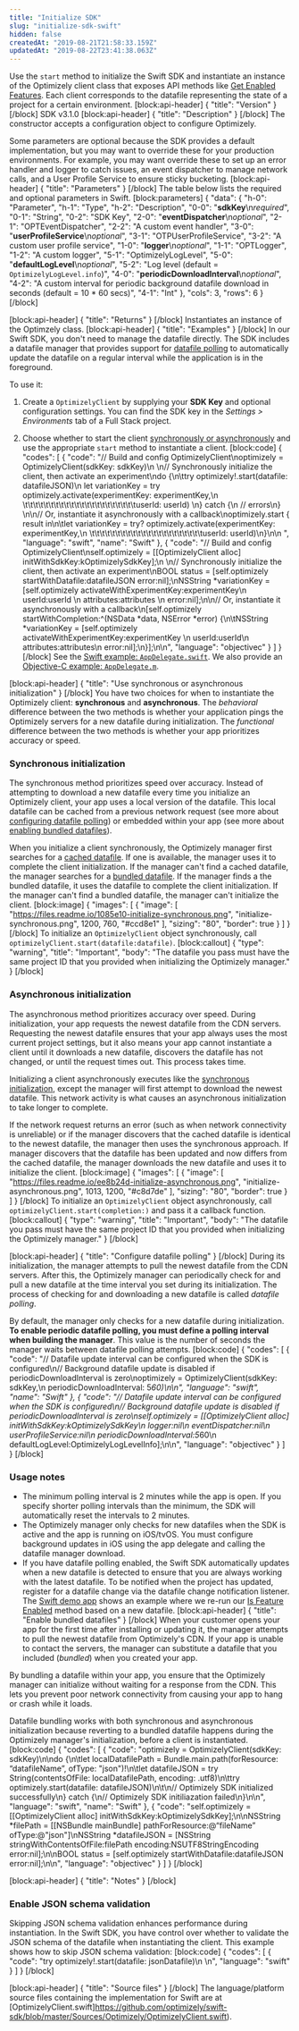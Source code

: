 ```yaml
---
title: "Initialize SDK"
slug: "initialize-sdk-swift"
hidden: false
createdAt: "2019-08-21T21:58:33.159Z"
updatedAt: "2019-08-22T23:41:38.063Z"
---
```

Use the `start` method to initialize the Swift SDK and instantiate an instance of the Optimizely client class that exposes API methods like [Get Enabled Features](doc:get-enabled-features-swift). Each client corresponds to the datafile representing the state of a project for a certain environment.
[block:api-header]
{
  "title": "Version"
}
[/block]
SDK v3.1.0
[block:api-header]
{
  "title": "Description"
}
[/block]
The constructor accepts a configuration object to configure Optimizely.

Some parameters are optional because the SDK provides a default implementation, but you may want to override these for your production environments. For example, you may want override these to set up an error handler and logger to catch issues, an event dispatcher to manage network calls, and a User Profile Service to ensure sticky bucketing.
[block:api-header]
{
  "title": "Parameters"
}
[/block]
The table below lists the required and optional parameters in Swift.
[block:parameters]
{
  "data": {
    "h-0": "Parameter",
    "h-1": "Type",
    "h-2": "Description",
    "0-0": "**sdkKey**\n*required*",
    "0-1": "String",
    "0-2": "SDK Key",
    "2-0": "**eventDispatcher**\n*optional*",
    "2-1": "OPTEventDispatcher",
    "2-2": "A custom event handler",
    "3-0": "**userProfileService**\n*optional*",
    "3-1": "OTPUserProfileService",
    "3-2": "A custom user profile service",
    "1-0": "**logger**\n*optional*",
    "1-1": "OPTLogger",
    "1-2": "A custom logger",
    "5-1": "OptimizelyLogLevel",
    "5-0": "**defaultLogLevel**\n*optional*",
    "5-2": "Log level (default = `OptimizelyLogLevel.info`)",
    "4-0": "**periodicDownloadInterval**\n*optional*",
    "4-2": "A custom interval for periodic background datafile download in seconds (default = 10 * 60 secs)",
    "4-1": "Int"
  },
  "cols": 3,
  "rows": 6
}
[/block]

[block:api-header]
{
  "title": "Returns"
}
[/block]
Instantiates an instance of the Optimzely class.
[block:api-header]
{
  "title": "Examples"
}
[/block]
In our Swift SDK, you don't need to manage the datafile directly. The SDK includes a datafile manager that provides support for [datafile polling](#section-configure-datafile-polling) to automatically update the datafile on a regular interval while the application is in the foreground.

To use it:
1. Create a `OptimizelyClient` by supplying your **SDK Key** and optional configuration settings. You can find the SDK key in the *Settings > Environments* tab of a Full Stack project.

2. Choose whether to start the client [synchronously or asynchronously](doc:initialize-sdk-swift#section-use-synchronous-or-asynchronous-initialization) and use the appropriate `start` method to instantiate a client.
[block:code]
{
  "codes": [
    {
      "code": "// Build and config OptimizelyClient\noptimizely = OptimizelyClient(sdkKey: sdkKey)\n        \n// Synchronously initialize the client, then activate an experiment\ndo {\n\ttry optimizely!.start(datafile: datafileJSON)\n  let variationKey = try optimizely.activate(experimentKey: experimentKey,\n  \t\t\t\t\t\t\t\t\t\t\t\t\t\t\t\t\t\t\t\t\t\tuserId: userId)        \n} catch {\n  // errors\n}  \n\n// Or, instantiate it asynchronously with a callback\noptimizely.start { result in\n\tlet variationKey = try? optimizely.activate(experimentKey: experimentKey,\n  \t\t\t\t\t\t\t\t\t\t\t\t\t\t\t\t\t\t\t\t\t\tuserId: userId)\n}\n\n     ",
      "language": "swift",
      "name": "Swift"
    },
    {
      "code": "// Build and config OptimizelyClient\nself.optimizely = [[OptimizelyClient alloc] initWithSdkKey:kOptimizelySdkKey];\n    \n// Synchronously initialize the client, then activate an experiment\nBOOL status = [self.optimizely startWithDatafile:datafileJSON error:nil];\nNSString *variationKey = [self.optimizely activateWithExperimentKey:experimentKey\n                          userId:userId \n                          attributes:attributes \n                          error:nil];\n\n// Or, instantiate it asynchronously with a callback\n[self.optimizely startWithCompletion:^(NSData *data, NSError *error) {\n\tNSString *variationKey = [self.optimizely activateWithExperimentKey:experimentKey \n                          userId:userId\n                          attributes:attributes\n                          error:nil];\n}];\n\n",
      "language": "objectivec"
    }
  ]
}
[/block]
See the [Swift example: `AppDelegate.swift`](https://github.com/optimizely/swift-sdk/blob/master/DemoSwiftApp/AppDelegate.swift). We also provide an [Objective-C example: `AppDelegate.m`](https://github.com/optimizely/swift-sdk/blob/master/DemoObjCApp/AppDelegate.m).

[block:api-header]
{
  "title": "Use synchronous or asynchronous initialization"
}
[/block]
You have two choices for when to instantiate the Optimizely client: **synchronous** and **asynchronous**. The *behavioral* difference between the two methods is whether your application pings the Optimizely servers for a new datafile during initialization. The *functional* difference between the two methods is whether your app prioritizes accuracy or speed.

### Synchronous initialization

The synchronous method prioritizes speed over accuracy. Instead of attempting to download a new datafile every time you initialize an Optimizely client, your app uses a local version of the datafile. This local datafile can be cached from a previous network request (see more about [configuring datafile polling](#section-configure-datafile-polling)) or embedded within your app (see more about [enabling bundled datafiles](#section-enable-bundled-datafiles)).

When you initialize a client synchronously, the Optimizely manager first searches for a [cached datafile](#section-configure-datafile-polling). If one is available, the manager uses it to complete the client initialization. If the manager can't find a cached datafile, the manager searches for a [bundled datafile](#section-enable-bundled-datafiles). If the manager finds a the bundled datafile, it uses the datafile to complete the client initialization. If the manager can't find a bundled datafile, the manager can't initialize the client.
[block:image]
{
  "images": [
    {
      "image": [
        "https://files.readme.io/1085e10-initialize-synchronous.png",
        "initialize-synchronous.png",
        1200,
        760,
        "#ccd8e1"
      ],
      "sizing": "80",
      "border": true
    }
  ]
}
[/block]
To initialize an `OptimizelyClient` object synchronously, call `optimizelyClient.start(datafile:datafile)`.
[block:callout]
{
  "type": "warning",
  "title": "Important",
  "body": "The datafile you pass must have the same project ID that you provided when initializing the Optimizely manager."
}
[/block]
### Asynchronous initialization

The asynchronous method prioritizes accuracy over speed. During initialization, your app requests the newest datafile from the CDN servers. Requesting the newest datafile ensures that your app always uses the most current project settings, but it also means your app cannot instantiate a client until it downloads a new datafile, discovers the datafile has not changed, or until the request times out. This process takes time.

Initializing a client asynchronously executes like the [synchronous initialization](#section-synchronous-initialization), except the manager will first attempt to download the newest datafile. This network activity is what causes an asynchronous initialization to take longer to complete.

If the network request returns an error (such as when network connectivity is unreliable) or if the manager discovers that the cached datafile is identical to the newest datafile, the manager then uses the synchronous approach. If manager discovers that the datafile has been updated and now differs from the cached datafile, the manager downloads the new datafile and uses it to initialize the client.
[block:image]
{
  "images": [
    {
      "image": [
        "https://files.readme.io/ee8b24d-initialize-asynchronous.png",
        "initialize-asynchronous.png",
        1013,
        1200,
        "#c8d7de"
      ],
      "sizing": "80",
      "border": true
    }
  ]
}
[/block]
To initialize an `OptimizelyClient` object asynchronously, call `optimizelyClient.start(completion:)` and pass it a callback function.
[block:callout]
{
  "type": "warning",
  "title": "Important",
  "body": "The datafile you pass must have the same project ID that you provided when initializing the Optimizely manager."
}
[/block]

[block:api-header]
{
  "title": "Configure datafile polling"
}
[/block]
During its initialization, the manager attempts to pull the newest datafile from the CDN servers. After this, the Optimizely manager can periodically check for and pull a new datafile at the time interval you set during its initialization. The process of checking for and downloading a new datafile is called *datafile polling*.

By default, the manager only checks for a new datafile during initialization. **To enable periodic datafile polling, you must define a polling interval when building the manager**. This value is the number of seconds the manager waits between datafile polling attempts. 
[block:code]
{
  "codes": [
    {
      "code": "// Datafile update interval can be configured when the SDK is configured\n// Background datafile update is disabled if periodicDownloadInterval is zero\noptimizely = OptimizelyClient(sdkKey: sdkKey,\n                              periodicDownloadInterval: 5*60)\n\n",
      "language": "swift",
      "name": "Swift"
    },
    {
      "code": "// Datafile update interval can be configured when the SDK is configured\n// Background datafile update is disabled if periodicDownloadInterval is zero\nself.optimizely = [[OptimizelyClient alloc] initWithSdkKey:kOptimizelySdkKey\n                    logger:nil\n                    eventDispatcher:nil\n                    userProfileService:nil\n                    periodicDownloadInterval:5*60\n                    defaultLogLevel:OptimizelyLogLevelInfo];\n\n",
      "language": "objectivec"
    }
  ]
}
[/block]
### Usage notes

* The minimum polling interval is 2 minutes while the app is open. If you specify shorter polling intervals than the minimum, the SDK will automatically reset the intervals to 2 minutes.
* The Optimizely manager only checks for new datafiles when the SDK is active and the app is running on iOS/tvOS. You must configure background updates in iOS using the app delegate and calling the datafile manager download.
* If you have datafile polling enabled, the Swift SDK automatically updates when a new datafile is detected to ensure that you are always working with the latest datafile. To be notified when the project has updated, register for a datafile change via the datafile change notification listener. The [Swift demo app](https://github.com/optimizely/swift-sdk/blob/master/DemoSwiftApp/AppDelegate.swift) shows an example where we re-run our [Is Feature Enabled](doc:is-feature-enabled-swift) method based on a new datafile.
[block:api-header]
{
  "title": "Enable bundled datafiles"
}
[/block]
When your customer opens your app for the first time after installing or updating it, the manager attempts to pull the newest datafile from Optimizely's CDN. If your app is unable to contact the servers, the manager can substitute a datafile that you included (_bundled_) when you created your app.

By bundling a datafile within your app, you ensure that the Optimizely manager can initialize without waiting for a response from the CDN. This lets you prevent poor network connectivity from causing your app to hang or crash while it loads.

Datafile bundling works with both synchronous and asynchronous initialization because reverting to a bundled datafile happens during the Optimizely manager's initialization, before a client is instantiated.
[block:code]
{
  "codes": [
    {
      "code": "optimizely = OptimizelyClient(sdkKey: sdkKey)\n\ndo {\n\tlet localDatafilePath = Bundle.main.path(forResource: “datafileName”, ofType: \"json\")!\n\tlet datafileJSON = try String(contentsOfFile: localDatafilePath, encoding: .utf8)\n\ttry optimizely.start(datafile: datafileJSON)\n\t\n// Optimizely SDK initialized successfully\n} catch {\n// Optimizely SDK initiliazation failed\n}\n\n",
      "language": "swift",
      "name": "Swift"
    },
    {
      "code": "self.optimizely = [[OptimizelyClient alloc] initWithSdkKey:kOptimizelySdkKey];\n\nNSString *filePath = [[NSBundle mainBundle] pathForResource:@“fileName” ofType:@\"json\"]\nNSString *datafileJSON = [NSString stringWithContentsOfFile:filePath encoding:NSUTF8StringEncoding error:nil];\n\nBOOL status = [self.optimizely startWithDatafile:datafileJSON error:nil];\n\n",
      "language": "objectivec"
    }
  ]
}
[/block]

[block:api-header]
{
  "title": "Notes"
}
[/block]
### Enable JSON schema validation

Skipping JSON schema validation enhances performance during instantiation. In the Swift SDK, you have control over whether to validate the JSON schema of the datafile when instantiating the client. This example shows how to skip JSON schema validation:
[block:code]
{
  "codes": [
    {
      "code": "try optimizely!.start(datafile: jsonDatafile)\n  \n",
      "language": "swift"
    }
  ]
}
[/block]

[block:api-header]
{
  "title": "Source files"
}
[/block]
The language/platform source files containing the implementation for Swift are at [OptimizelyClient.swift]https://github.com/optimizely/swift-sdk/blob/master/Sources/Optimizely/OptimizelyClient.swift).